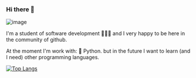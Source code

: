 ### Hi there 👋

![image](https://user-images.githubusercontent.com/69158247/115067470-fb2df500-9ebe-11eb-978b-bce8fb62bac1.png)

I'm a student of software development 👨🏼‍🎓 and I very happy to be here in the community of github.

At the moment I'm work with: 🔵 Python.
but in the future I want to learn (and I need) other programming languages.

[![Top Langs](https://github-readme-stats.vercel.app/api/top-langs/?username=l9dson-wq&layout=compact&show_icons=true&theme=radical)](https://github.com/anuraghazra/github-readme-stats)
